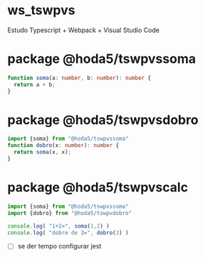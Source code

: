 # ws_tswpvs
Estudo Typescript + Webpack + Visual Studio Code

# package @hoda5/tswpvssoma

```typescript
function soma(a: number, b: number): number {
  return a + b;
}
```

# package @hoda5/tswpvsdobro
  
```typescript
import {soma} from "@hoda5/tswpvssoma"
function dobro(x: number): number {
  return soma(x, x);
}
```

# package @hoda5/tswpvscalc
  
```typescript
import {soma} from "@hoda5/tswpvssoma"
import {dobro} from "@hoda5/tswpvdobro"

console.log( "1+2=", soma(1,2) )
console.log( "dobre de 3=", dobro(3) )

```

- [ ] se der tempo configurar jest
